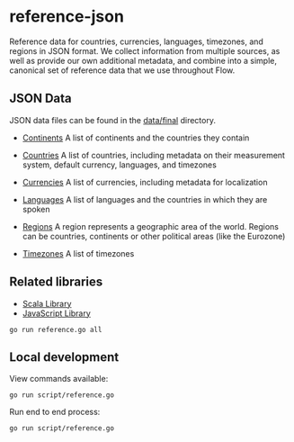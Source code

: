 # reference-json

Reference data for countries, currencies, languages, timezones, and
regions in JSON format. We collect information from multiple sources,
as well as provide our own additional metadata, and combine into a
simple, canonical set of reference data that we use throughout Flow.

## JSON Data

JSON data files can be found in the
[data/final](/flowcommerce/json-reference/tree/master/data/final)
directory.

  - [Continents](/flowcommerce/json-reference/blob/master/data/final/continents.json)
    A list of continents and the countries they contain

  - [Countries](/flowcommerce/json-reference/blob/master/data/final/countries.json)
    A list of countries, including metadata on their measurement
    system, default currency, languages, and timezones

  - [Currencies](/flowcommerce/json-reference/blob/master/data/final/currencies.json)
    A list of currencies, including metadata for localization

  - [Languages](/flowcommerce/json-reference/blob/master/data/final/languages.json)
    A list of languages and the countries in which they are spoken

  - [Regions](/flowcommerce/json-reference/blob/master/data/final/regions.json)
    A region represents a geographic area of the world. Regions can be countries, continents or other political areas (like the Eurozone)

  - [Timezones](/flowcommerce/json-reference/blob/master/data/final/timezones.json)
    A list of timezones

## Related libraries

  - [Scala Library](/flowcommerce/lib-reference-scala)
  - [JavaScript Library](/flowcommerce/lib-reference-javascript)

  `go run reference.go all`

## Local development

View commands available:

  `go run script/reference.go`

Run end to end process:

  `go run script/reference.go`
